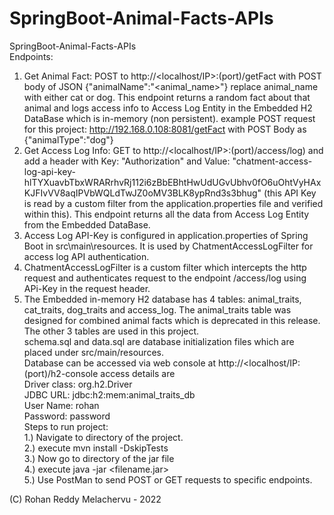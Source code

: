# SpringBoot-Animal-Facts-APIs
SpringBoot-Animal-Facts-APIs <br/>
Endpoints: <br/>
1. Get Animal Fact: POST to http://<localhost/IP>:(port)/getFact with POST body of JSON  {"animalName":"<animal_name>"} replace animal_name with either cat or dog. This endpoint returns a random fact about that animal and logs access info to Access Log Entity in the Embedded H2 DataBase which is in-memory (non persistent). 
example POST request for this project: http://192.168.0.108:8081/getFact with POST Body as {"animalType":"dog"} <br/>
2. Get Access Log Info: GET to http://<localhost/IP>:(port)/access/log) and add a header with Key: "Authorization" and Value: "chatment-access-log-api-key-hlTYXuavbTbxWRARrhvRj112i6zBbEBhtHwUdUGvUbhv0fO6uOhtVyHAxKJFIvVV8aqIPVbWQLdTwJZ0oMV3BLK8ypRnd3s3bhug" (this API Key is read by a custom filter from the application.properties file and verified within this). This endpoint returns all the data from Access Log Entity from the Embedded DataBase. <br/>
 3. Access Log API-Key is configured in application.properties of Spring Boot in src\main\resources. It is used by ChatmentAccessLogFilter for access log API authentication. <br/>
 4. ChatmentAccessLogFilter is a custom filter which intercepts the http request and authenticates request to the endpoint /access/log using APi-Key in the request header. <br/>
5. The Embedded in-memory H2 database has 4 tables: animal_traits, cat_traits, dog_traits and access_log. The animal_traits table was designed for combined animal facts which is deprecated in this release. The other 3 tables are used in this project. <br/>
schema.sql and data.sql are database initialization files which are placed under src/main/resources. <br/>
Database can be accessed via web console at http://<localhost/IP:(port)/h2-console access details are <br/>
Driver class: org.h2.Driver <br/>
JDBC URL: jdbc:h2:mem:animal_traits_db <br/>
User Name: rohan <br/>
Password: password <br/>
Steps to run project: <br/>
1.) Navigate to directory of the project. <br/>
2.) execute mvn install -DskipTests <br/>
3.) Now go to directory of the jar file <br/>
4.) execute java -jar <filename.jar> <br/>
5.) Use PostMan to send POST or GET requests to specific endpoints. <br/>


(C) Rohan Reddy Melachervu - 2022
